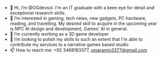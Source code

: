- 👋 Hi, I’m @OGdevsol. I'm an IT graduate with a keen eye for detail and exceptional research skills. 
- 👀 I’m interested in gaming, tech news, new gadgets, PC hardware, reading, and travelling. My desired skill to acquire in the upcoming year is NPC AI design and development, Games' AI in general.
- 🌱 I’m currently working as a 3D game developer
- 💞️ I’m looking to polish my skills to such an extent that I'm able to contribute my services to a narrative games based studio 
- 📫 How to reach me: +92 3468183377, umaramin3377@gmail.com

<!---
OGdevsol/OGdevsol is a ✨ special ✨ repository because its `README.md` (this file) appears on your GitHub profile.
You can click the Preview link to take a look at your changes.
--->
